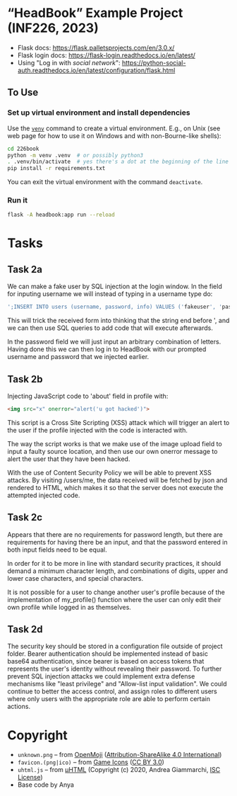 # “HeadBook” Example Project (INF226, 2023)

* Flask docs: https://flask.palletsprojects.com/en/3.0.x/
* Flask login docs: https://flask-login.readthedocs.io/en/latest/
* Using "Log in with *social network*": https://python-social-auth.readthedocs.io/en/latest/configuration/flask.html

## To Use

### Set up virtual environment and install dependencies

Use the [`venv`](https://docs.python.org/3/library/venv.html) command to create a virtual environment. E.g., on Unix (see web page for how to use it on Windows and with non-Bourne-like shells):

```sh
cd 226book
python -m venv .venv  # or possibly python3
. .venv/bin/activate  # yes there's a dot at the beginning of the line
pip install -r requirements.txt
```

You can exit the virtual environment with the command `deactivate`.

### Run it

```sh
flask -A headbook:app run --reload
```

# Tasks
## Task 2a

We can make a fake user by SQL injection at the login window. 
In the field for inputing username we will instead of typing in a username type do:

```sql
';INSERT INTO users (username, password, info) VALUES ('fakeuser', 'password', '{}')--
```

This will trick the received form into thinking that the string end before ', and we can then use SQL queries to add code that will execute afterwards. 

In the password field we will just input an arbitrary combination of letters.
Having done this we can then log in to HeadBook with our prompted username and password that we injected earlier.

## Task 2b 

Injecting JavaScript code to 'about' field in profile with:

```html
<img src="x" onerror="alert('u got hacked')">
```

This script is a Cross Site Scripting (XSS) attack which will trigger an alert to the user if the profile injected with the code is interacted with.

The way the script works is that we make use of the image upload field to input a faulty source location, and then use our own onerror message to alert the user that they have been hacked.

With the use of Content Security Policy we will be able to prevent XSS attacks.
By visiting /users/me, the data received will be fetched by json and rendered to HTML, which makes it so that the server does not execute the attempted injected code.

## Task 2c
Appears that there are no requirements for password length, but there are requirements for having there be an input, and that the password entered in both input fields need to be equal.

In order for it to be more in line with standard security practices, it should demand a minimum character length, and combinations of digits, upper and lower case characters, and special characters.

It is not possible for a user to change another user's profile because of the implementation of my_profile() function where the user can only edit their own profile while logged in as themselves.

## Task 2d
The security key should be stored in a configuration file outside of project folder.
Bearer authentication should be implemented instead of basic base64 authentication, since bearer is based on access tokens that represents the user's identity without revealing their password.
To further prevent SQL injection attacks we could implement extra defense mechanisms like "least privilege" and "Allow-list input validation".
We could continue to better the access control, and assign roles to different users where only users with the appropriate role are able to perform certain actions.

# Copyright

* `unknown.png` – from [OpenMoji](https://openmoji.org/about/) ([Attribution-ShareAlike 4.0 International](https://creativecommons.org/licenses/by-sa/4.0/))
* `favicon.(png|ico)` – from [Game Icons](https://game-icons.net/1x1/skoll/knockout.html) ([CC BY 3.0](http://creativecommons.org/licenses/by/3.0/))
* `uhtml.js` – from [µHTML](https://github.com/WebReflection/uhtml) (Copyright (c) 2020, Andrea Giammarchi, [ISC License](https://opensource.org/license/isc-license-txt/))
* Base code by Anya
